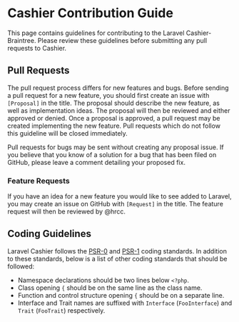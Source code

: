 # Cashier Contribution Guide

This page contains guidelines for contributing to the Laravel Cashier-Braintree. Please review these guidelines before submitting any pull requests to Cashier.

## Pull Requests

The pull request process differs for new features and bugs. Before sending a pull request for a new feature, you should first create an issue with `[Proposal]` in the title. The proposal should describe the new feature, as well as implementation ideas. The proposal will then be reviewed and either approved or denied. Once a proposal is approved, a pull request may be created implementing the new feature. Pull requests which do not follow this guideline will be closed immediately.

Pull requests for bugs may be sent without creating any proposal issue. If you believe that you know of a solution for a bug that has been filed on GitHub, please leave a comment detailing your proposed fix.

### Feature Requests

If you have an idea for a new feature you would like to see added to Laravel, you may create an issue on GitHub with `[Request]` in the title. The feature request will then be reviewed by @hrcc.

## Coding Guidelines

Laravel Cashier follows the [PSR-0](https://github.com/php-fig/fig-standards/blob/master/accepted/PSR-0.md) and [PSR-1](https://github.com/php-fig/fig-standards/blob/master/accepted/PSR-1-basic-coding-standard.md) coding standards. In addition to these standards, below is a list of other coding standards that should be followed:

- Namespace declarations should be two lines below `<?php`.
- Class opening `{` should be on the same line as the class name.
- Function and control structure opening `{` should be on a separate line.
- Interface and Trait names are suffixed with `Interface` (`FooInterface`) and `Trait` (`FooTrait`) respectively.
